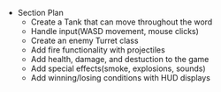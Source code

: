 - Section Plan
  - Create a Tank that can move throughout the word
  - Handle input(WASD movement, mouse clicks)
  - Create an enemy Turret class
  - Add fire functionality with projectiles
  - Add health, damage, and destuction to the game
  - Add special effects(smoke, explosions, sounds)
  - Add winning/losing conditions with HUD displays